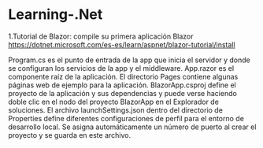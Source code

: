 # Learning-.Net
1.Tutorial de Blazor: compile su primera aplicación Blazor https://dotnet.microsoft.com/es-es/learn/aspnet/blazor-tutorial/install

Program.cs es el punto de entrada de la app que inicia el servidor y donde se configuran los servicios de la app y el middleware.
App.razor es el componente raíz de la aplicación.
El directorio Pages contiene algunas páginas web de ejemplo para la aplicación.
BlazorApp.csproj define el proyecto de la aplicación y sus dependencias y puede verse haciendo doble clic en el nodo del proyecto BlazorApp en el Explorador de soluciones.
El archivo launchSettings.json dentro del directorio de Properties define diferentes configuraciones de perfil para el entorno de desarrollo local. Se asigna automáticamente un número de puerto al crear el proyecto y se guarda en este archivo.
